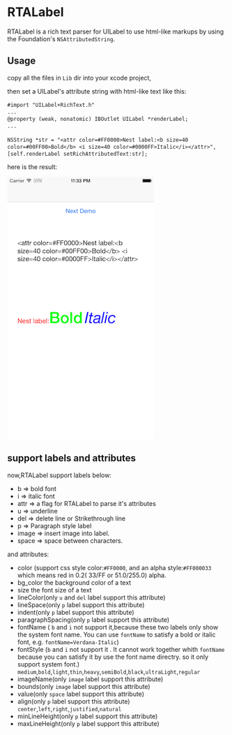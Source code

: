 RTALabel 
=======

RTALabel is a rich text parser for UILabel to use html-like markups by using the Foundation's `NSAttributedString`.

Usage
-----

copy all the files in `Lib` dir into your xcode project,

then set a UILabel's attribute string with html-like text like this:

```
#import "UILabel+RichText.h"
...
@property (weak, nonatomic) IBOutlet UILabel *renderLabel;
...

NSString *str = "<attr color=#FF0000>Nest label:<b size=40 color=#00FF00>Bold</b> <i size=40 color=#0000FF>Italic</i></attr>",
[self.renderLabel setRichAttributedText:str];
```
here is the result:

![](rtalabel_main.png) 

support labels and attributes
-----

now,RTALabel support labels below:

* b => bold font
* i => italic font
* attr => a flag for RTALabel to parse it's attributes
* u => underline
* del => delete line or Strikethrough line
* p => Paragraph style label
* image => insert image into label.
* space => space between characters.

and attributes:

* color (support css style color:`#FF0000`, and an alpha style:`#FF000033` which means red in 0.2( 33/FF or 51.0/255.0) alpha.
* bg_color the background color of a text
* size the font size of a text
* lineColor(only `u` and `del` label support this attribute)
* lineSpace(only `p` label support this attribute)
* indent(only `p` label support this attribute)
* paragraphSpacing(only `p` label support this attribute)
* fontName ( `b` and `i` not support it,because these two labels only show the system font name. You can use `fontName` to satisfy a bold or italic font, e.g. `fontName=Verdana-Italic`)
* fontStyle (`b` and `i` not support it . It cannot work together whith `fontName` because you can satisfy it by use the font name directry. so it only support system font.) `medium`,`bold`,`light`,`thin`,`heavy`,`semiBold`,`black`,`ultraLight`,`regular`
* imageName(only `image` label support this attribute)
* bounds(only `image` label support this attribute)
* value(only `space` label support this attribute)
* align(only `p` label support this attribute) `center`,`left`,`right`,`justified`,`natural`
* minLineHeight(only `p` label support this attribute) 
* maxLineHeight(only `p` label support this attribute)